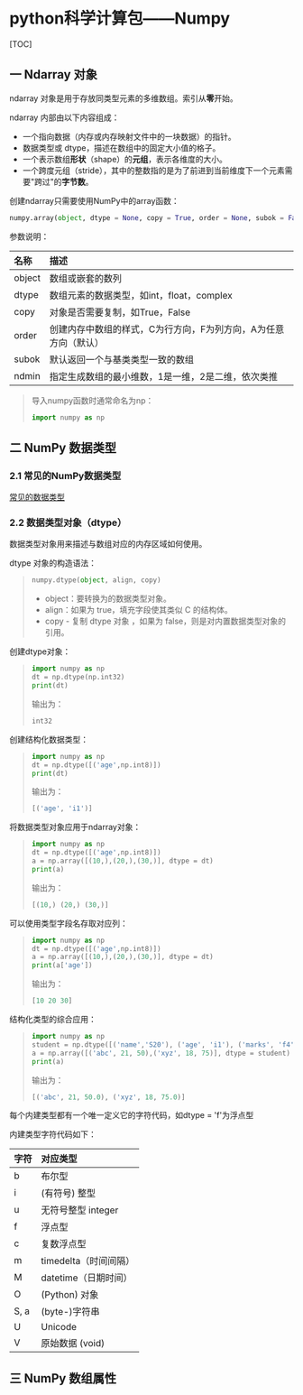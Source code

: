 # python科学计算包——Numpy

[TOC]

## 一 Ndarray 对象

ndarray 对象是用于存放同类型元素的多维数组。索引从**零**开始。

ndarray 内部由以下内容组成：

* 一个指向数据（内存或内存映射文件中的一块数据）的指针。
* 数据类型或 dtype，描述在数组中的固定大小值的格子。
* 一个表示数组**形状**（shape）的**元组**，表示各维度的大小。
* 一个跨度元组（stride），其中的整数指的是为了前进到当前维度下一个元素需要"跨过"的**字节数**。

创建ndarray只需要使用NumPy中的array函数：

```python
numpy.array(object, dtype = None, copy = True, order = None, subok = False, ndmin = 0)
```

参数说明：

| 名称   | 描述                                                         |
| :----- | :----------------------------------------------------------- |
| object | 数组或嵌套的数列                                             |
| dtype  | 数组元素的数据类型，如int，float，complex                    |
| copy   | 对象是否需要复制，如True，False                              |
| order  | 创建内存中数组的样式，C为行方向，F为列方向，A为任意方向（默认） |
| subok  | 默认返回一个与基类类型一致的数组                             |
| ndmin  | 指定生成数组的最小维数，1是一维，2是二维，依次类推           |

> 导入numpy函数时通常命名为np：
>
> ```python
> import numpy as np
> ```

## 二 NumPy 数据类型

### 2.1 常见的NumPy数据类型

[常见的数据类型](http://www.runoob.com/numpy/numpy-dtype.html)

### 2.2 数据类型对象（dtype）

数据类型对象用来描述与数组对应的内存区域如何使用。

dtype 对象的构造语法：

> ```python
> numpy.dtype(object, align, copy)
> ```
>
> * object：要转换为的数据类型对象。
> * align：如果为 true，填充字段使其类似 C 的结构体。
> * copy - 复制 dtype 对象 ，如果为 false，则是对内置数据类型对象的引用。

创建dtype对象：

> ```python
> import numpy as np
> dt = np.dtype(np.int32)
> print(dt)
> ```
>
> 输出为：
>
> ```python
> int32
> ```

创建结构化数据类型：

> ```python
> import numpy as np
> dt = np.dtype([('age',np.int8)])
> print(dt)
> ```
>
> 输出为：
>
> ```python
> [('age', 'i1')]
> ```

将数据类型对象应用于ndarray对象：

> ```python
> import numpy as np
> dt = np.dtype([('age',np.int8)]) 
> a = np.array([(10,),(20,),(30,)], dtype = dt) 
> print(a)
> ```
>
> 输出为：
>
> ```python
> [(10,) (20,) (30,)]
> ```

可以使用类型字段名存取对应列：

> ```python
> import numpy as np
> dt = np.dtype([('age',np.int8)]) 
> a = np.array([(10,),(20,),(30,)], dtype = dt) 
> print(a['age'])
> ```
>
> 输出为：
>
> ```python
> [10 20 30]
> ```

结构化类型的综合应用：

> ```python
> import numpy as np
> student = np.dtype([('name','S20'), ('age', 'i1'), ('marks', 'f4')]) 
> a = np.array([('abc', 21, 50),('xyz', 18, 75)], dtype = student) 
> print(a)
> ```
>
> 输出为：
>
> ```python
> [('abc', 21, 50.0), ('xyz', 18, 75.0)]
> ```

每个内建类型都有一个唯一定义它的字符代码，如dtype = 'f'为浮点型

内建类型字符代码如下：

| 字符 | 对应类型              |
| :--- | :-------------------- |
| b    | 布尔型                |
| i    | (有符号) 整型         |
| u    | 无符号整型 integer    |
| f    | 浮点型                |
| c    | 复数浮点型            |
| m    | timedelta（时间间隔） |
| M    | datetime（日期时间）  |
| O    | (Python) 对象         |
| S, a | (byte-)字符串         |
| U    | Unicode               |
| V    | 原始数据 (void)       |

## 三 NumPy 数组属性

